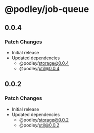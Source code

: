 # @podley/job-queue

## 0.0.4

### Patch Changes

- Initial release
- Updated dependencies
  - @podley/storage@0.0.4
  - @podley/util@0.0.4

## 0.0.2

### Patch Changes

- Initial release
- Updated dependencies
  - @podley/storage@0.0.2
  - @podley/util@0.0.2
